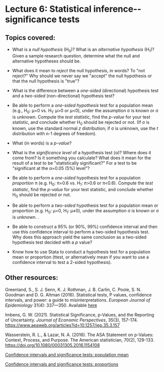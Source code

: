 # Lecture 6: Statistical inference--significance tests

## Topics covered:

* What is a *null hypothesis* (H<sub>0</sub>)? What is an *alternative hypothesis* (H<sub>1</sub>)? Given a sample research question, determine what the null and alternative hypotheses should be.

* What does it mean to *reject* the null hypothesis, in words? To "not reject?" Why should we never say we "accept" the null hypothesis or that the null hypothesis is "true"?

* What is the difference between a *one-sided* (directional) hypothesis test and a *two-sided* (non-directional) hypothesis test?

* Be able to perform a *one-sided hypothesis* test for a population mean (e.g., H<sub>0</sub>: μ=0 vs. H<sub>1</sub>: μ>0 or μ<0), under the assumption σ is known or σ is unknown. Compute the *test statistic*, find the *p-value* for your test statistic, and conclude whether H<sub>0</sub> should be rejected or not. (If σ is known, use the standard normal *z* distribution; if σ is unknown, use the *t* distribution with n-1 degrees of freedom).

* What (in words) is a *p-value*?

* What is the *significance level* of a hypothesis test (α)? Where does it come from? Is it something you calculate? What does it mean for the result of a test to be "statistically significant?" For a test to be "significant at the α=0.05 (5%) level"?

* Be able to perform a *one-sided* hypothesis test for a population *proportion* π (e.g. H<sub>0</sub>: π=0.6 vs. H<sub>1</sub>: π>0.6 or π<0.6). Compute the *test statistic*, find the *p-value* for your test statistic, and conclude whether H<sub>0</sub> should be rejected or not.

* Be able to perform a *two-sided* hypothesis test for a population mean or proportion (e.g. H<sub>0</sub>: μ=0, H<sub>1</sub>: μ≠0), under the assumption σ is known or σ is unknown.
.
* Be able to construct a 95% (or 90%, 99%) confidence interval and then use this confidence interval to perform a two-sided hypothesis test. Why does this approach yield the same conclusion as a two-sided hypothesis test decided with a *p* value?

* Know how to use Stata to conduct a hypothesis test for a population mean or proportion (ttest, or alternatively mean if you want to use a confidence interval to test a 2-sided hypothesis).

## Other resources:

Greenland, S., S. J. Senn, K. J. Rothman, J. B. Carlin, C. Poole, S. N. Goodman and D. G. Altman (2016). Statistical tests, P values, confidence intervals, and power: a guide to misinterpretations. *European Journal of Epidemiology* 31(4): 337—350. Available [here](https://link.springer.com/article/10.1007/s10654-016-0149-3)

Imbens, G. W. (2021). Statistical Significance, p-Values, and the Reporting of Uncertainty. *Journal of Economic Perspectives*, 35(3), 157-174. https://www.aeaweb.org/articles?id=10.1257/jep.35.3.157

Wasserstein, R. L., & Lazar, N. A. (2016). The ASA Statement on p-Values: Context, Process, and Purpose. The American statistician, 70(2), 129-133. https://doi.org/10.1080/00031305.2016.1154108

[Confidence intervals and significance tests: population mean](https://istats.shinyapps.io/Inference_mean/)

[Confidence intervals and significance tests: proportions](https://istats.shinyapps.io/Inference_prop/)

<!---
	x&#772; for x-bar
	&pi; for pi
	p&#770; for p-hat
	&mu; for mu
	&sigma; for sigma
	H<sub>0</sub> to use subscript
--->
